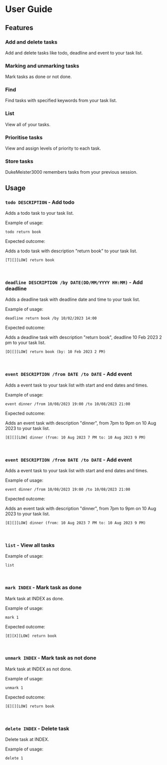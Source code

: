 # User Guide

## Features 

### Add and delete tasks

Add and delete tasks like todo, deadline and event to your task list.

### Marking and unmarking tasks

Mark tasks as done or not done.

### Find

Find tasks with specified keywords from your task list.

### List

View all of your tasks.

### Prioritise tasks

View and assign levels of priority to each task.

### Store tasks

DukeMeister3000 remembers tasks from your previous session.

## Usage

### `todo DESCRIPTION` - Add todo

Adds a todo task to your task list.

Example of usage: 

`todo return book`

Expected outcome:

Adds a todo task with description "return book" to your task list.

```
[T][][LOW] return book
```
<br/>

### `deadline DESCRIPTION /by DATE(DD/MM/YYYY HH:MM)` - Add deadline

Adds a deadline task with deadline date and time to your task list.

Example of usage:

`deadline return book /by 10/02/2023 14:00`

Expected outcome:

Adds a deadline task with description "return book", deadline 10 Feb 2023 2 pm to your task list.

```
[D][][LOW] return book (by: 10 Feb 2023 2 PM)
```
<br/>

### `event DESCRIPTION /from DATE /to DATE` - Add event

Adds a event task to your task list with start and end dates and times.

Example of usage:

`event dinner /from 10/08/2023 19:00 /to 10/08/2023 21:00`

Expected outcome:

Adds an event task with description "dinner", from 7pm to 9pm on 10 Aug 2023 to your task list.

```
[E][][LOW] dinner (from: 10 Aug 2023 7 PM to: 10 Aug 2023 9 PM)
```
<br/>

### `event DESCRIPTION /from DATE /to DATE` - Add event

Adds a event task to your task list with start and end dates and times.

Example of usage:

`event dinner /from 10/08/2023 19:00 /to 10/08/2023 21:00`

Expected outcome:

Adds an event task with description "dinner", from 7pm to 9pm on 10 Aug 2023 to your task list.

```
[E][][LOW] dinner (from: 10 Aug 2023 7 PM to: 10 Aug 2023 9 PM)
```
<br/>

### `list` - View all tasks


Example of usage:

`list`

<br/>

### `mark INDEX` - Mark task as done

Mark task at INDEX as done.

Example of usage:

`mark 1`

Expected outcome:

```
[E][X][LOW] return book
```
<br/>

### `unmark INDEX` - Mark task as not done

Mark task at INDEX as not done.

Example of usage:

`unmark 1`

Expected outcome:

```
[E][][LOW] return book
```
<br/>

### `delete INDEX` - Delete task

Delete task at INDEX.

Example of usage:

`delete 1`
